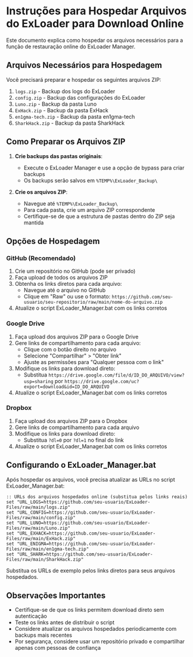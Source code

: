 # Instruções para Hospedar Arquivos do ExLoader para Download Online

Este documento explica como hospedar os arquivos necessários para a função de restauração online do ExLoader Manager.

## Arquivos Necessários para Hospedagem

Você precisará preparar e hospedar os seguintes arquivos ZIP:

1. `logs.zip` - Backup dos logs do ExLoader
2. `config.zip` - Backup das configurações do ExLoader
3. `Luno.zip` - Backup da pasta Luno
4. `ExHack.zip` - Backup da pasta ExHack
5. `en1gma-tech.zip` - Backup da pasta en1gma-tech
6. `SharkHack.zip` - Backup da pasta SharkHack

## Como Preparar os Arquivos ZIP

1. **Crie backups das pastas originais**:
   - Execute o ExLoader Manager e use a opção de bypass para criar backups
   - Os backups serão salvos em `%TEMP%\ExLoader_Backup\`

2. **Crie os arquivos ZIP**:
   - Navegue até `%TEMP%\ExLoader_Backup\`
   - Para cada pasta, crie um arquivo ZIP correspondente
   - Certifique-se de que a estrutura de pastas dentro do ZIP seja mantida

## Opções de Hospedagem

### GitHub (Recomendado)

1. Crie um repositório no GitHub (pode ser privado)
2. Faça upload de todos os arquivos ZIP
3. Obtenha os links diretos para cada arquivo:
   - Navegue até o arquivo no GitHub
   - Clique em "Raw" ou use o formato: `https://github.com/seu-usuario/seu-repositorio/raw/main/nome-do-arquivo.zip`
4. Atualize o script ExLoader_Manager.bat com os links corretos

### Google Drive

1. Faça upload dos arquivos ZIP para o Google Drive
2. Gere links de compartilhamento para cada arquivo:
   - Clique com o botão direito no arquivo
   - Selecione "Compartilhar" > "Obter link"
   - Ajuste as permissões para "Qualquer pessoa com o link"
3. Modifique os links para download direto:
   - Substitua `https://drive.google.com/file/d/ID_DO_ARQUIVO/view?usp=sharing` por `https://drive.google.com/uc?export=download&id=ID_DO_ARQUIVO`
4. Atualize o script ExLoader_Manager.bat com os links corretos

### Dropbox

1. Faça upload dos arquivos ZIP para o Dropbox
2. Gere links de compartilhamento para cada arquivo
3. Modifique os links para download direto:
   - Substitua `?dl=0` por `?dl=1` no final do link
4. Atualize o script ExLoader_Manager.bat com os links corretos

## Configurando o ExLoader_Manager.bat

Após hospedar os arquivos, você precisa atualizar as URLs no script ExLoader_Manager.bat:

```batch
:: URLs dos arquivos hospedados online (substitua pelos links reais)
set "URL_LOGS=https://github.com/seu-usuario/ExLoader-Files/raw/main/logs.zip"
set "URL_CONFIG=https://github.com/seu-usuario/ExLoader-Files/raw/main/config.zip"
set "URL_LUNO=https://github.com/seu-usuario/ExLoader-Files/raw/main/Luno.zip"
set "URL_EXHACK=https://github.com/seu-usuario/ExLoader-Files/raw/main/ExHack.zip"
set "URL_ENIGMA=https://github.com/seu-usuario/ExLoader-Files/raw/main/en1gma-tech.zip"
set "URL_SHARK=https://github.com/seu-usuario/ExLoader-Files/raw/main/SharkHack.zip"
```

Substitua os URLs de exemplo pelos links diretos para seus arquivos hospedados.

## Observações Importantes

- Certifique-se de que os links permitem download direto sem autenticação
- Teste os links antes de distribuir o script
- Considere atualizar os arquivos hospedados periodicamente com backups mais recentes
- Por segurança, considere usar um repositório privado e compartilhar apenas com pessoas de confiança